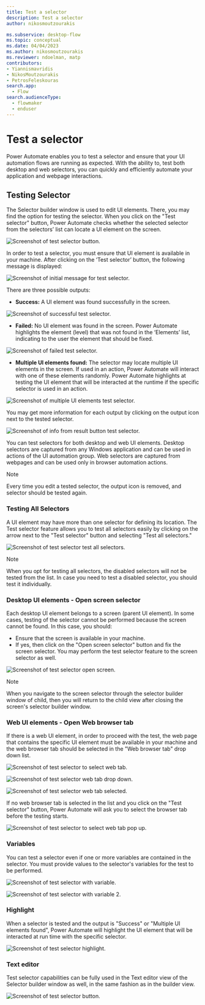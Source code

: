 ```yaml
---
title: Test a selector
description: Test a selector
author: nikosmoutzourakis

ms.subservice: desktop-flow
ms.topic: conceptual
ms.date: 04/04/2023
ms.author: nikosmoutzourakis
ms.reviewer: ndoelman, matp
contributors:
- Yiannismavridis
- NikosMoutzourakis
- PetrosFeleskouras
search.app: 
  - Flow
search.audienceType: 
  - flowmaker
  - enduser
---
```


# Test a selector

Power Automate enables you to test a selector and ensure that your UI automation flows are running as expected. With the ability to, test both desktop and web selectors, you can quickly and efficiently automate your application and webpage interactions.  

## Testing Selector 

The Selector builder window is used to edit UI elements. There, you may find the option for testing the selector. When you click on the "Test selector" button, Power Automate checks whether the selected selector from the selectors’ list can locate a UI element on the screen. 

![Screenshot of test selector button.](media/test-selectors/test-selector-button.png)

In order to test a selector, you must ensure that UI element is available in your machine. After clicking on the ‘Test selector’ button, the following message is displayed: 
 
![Screenshot of initial message for test selector.](media/test-selectors/test-selector-initial-message.png)

There are three possible outputs: 
* **Success:** A UI element was found successfully in the screen. 

![Screenshot of successful test selector.](media/test-selectors/test-selector-success.png)

* **Failed:** No UI element was found in the screen. Power Automate highlights the element (level) that was not found in the ‘Elements’ list, indicating to the user the element that should be fixed. 

![Screenshot of failed test selector.](media/test-selectors/test-selector-fail.png)

* **Multiple UI elements found:** The selector may locate multiple UI elements in the screen. If used in an action, Power Automate will interact with one of these elements randomly. Power Automate highlights at testing the UI element that will be interacted at the runtime if the specific selector is used in an action. 

![Screenshot of multiple UI elements test selector.](media/test-selectors/test-selector-multiple.png)

You may get more information for each output by clicking on the output icon next to the tested selector.  

![Screenshot of info from result button test selector.](media/test-selectors/test-selector-button-on-result.png)

You can test selectors for both desktop and web UI elements. Desktop selectors are captured from any Windows application and can be used in actions of the UI automation group. Web selectors are captured from webpages and can be used only in browser automation actions.  

> [!NOTE]
> Every time you edit a tested selector, the output icon is removed, and selector should be tested again.  

### Testing All Selectors 

A UI element may have more than one selector for defining its location. The Test selector feature allows you to test all selectors easily by clicking on the arrow next to the "Test selector" button and selecting "Test all selectors." 

![Screenshot of test selector test all selectors.](media/test-selectors/test-selector-test-all.png)

> [!NOTE]
> When you opt for testing all selectors, the disabled selectors will not be tested from the list. In case you need to test a disabled selector, you should test it individually.  

### Desktop UI elements - Open screen selector 

Each desktop UI element belongs to a screen (parent UI element). In some cases, testing of the selector cannot be performed because the screen cannot be found. In this case, you should: 

- Ensure that the screen is available in your machine. 
- If yes, then click on the "Open screen selector" button and fix the screen selector. You may perform the test selector feature to the screen selector as well.  

![Screenshot of test selector open screen.](media/test-selectors/open-screen-selector.png)

> [!NOTE]
> When you navigate to the screen selector through the selector builder window of child, then you will return to the child view after closing the screen's selector builder window.

### Web UI elements - Open Web browser tab

If there is a web UI element, in order to proceed with the test, the web page that contains the specific UI element must be available in your machine and the web browser tab should be selected in the "Web browser tab" drop down list. 
 
![Screenshot of test selector to select web tab.](media/test-selectors/test-selector-select-web-tab.png)

![Screenshot of test selector web tab drop down.](media/test-selectors/test-selector-select-web-tab-dropdown.png)

![Screenshot of test selector web tab selected.](media/test-selectors/test-selector-select-web-tab-selected.png)

If no web browser tab is selected in the list and you click on the "Test selector" button, Power Automate will ask you to select the browser tab before the testing starts. 
 
![Screenshot of test selector to select web tab pop up.](media/test-selectors/test-selector-select-web-tab-runtime.png)

### Variables 

You can test a selector even if one or more variables are contained in the selector. You must provide values to the selector's variables for the test to be performed. 

![Screenshot of test selector with variable.](media/test-selectors/test-selector-variables-1.png)
 
![Screenshot of test selector with variable 2.](media/test-selectors/test-selector-variables-2.png)

### Highlight 

When a selector is tested and the output is "Success" or "Multiple UI elements found", Power Automate will highlight the UI element that will be interacted at run time with the specific selector. 

![Screenshot of test selector highlight.](media/test-selectors/test-selector-highlight.png)

### Text editor 

Test selector capabilities can be fully used in the Text editor view of the Selector builder window as well, in the same fashion as in the builder view. 

![Screenshot of test selector button.](media/test-selectors/test-selector-select-text-editor.png)
